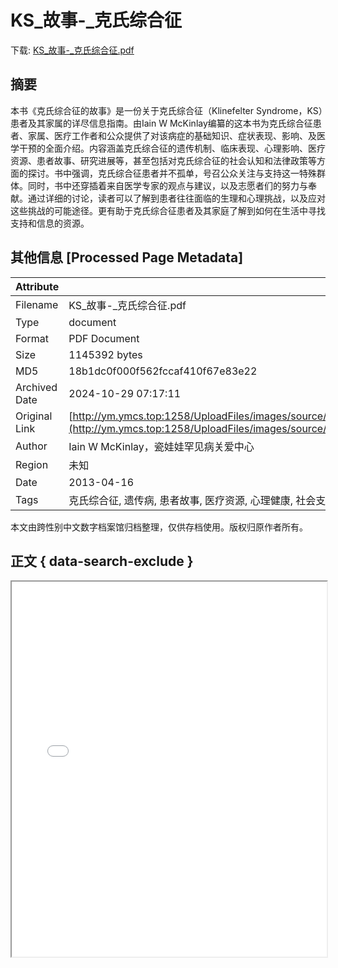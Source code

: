 # KS_故事-_克氏综合征

<!-- tcd_download_link -->
下载: [KS_故事-_克氏综合征.pdf](KS_故事-_克氏综合征.pdf)
<!-- tcd_download_link_end -->

## 摘要

<!-- tcd_abstract -->
本书《克氏综合征的故事》是一份关于克氏综合征（Klinefelter Syndrome，KS）患者及其家属的详尽信息指南。由Iain W McKinlay编纂的这本书为克氏综合征患者、家属、医疗工作者和公众提供了对该病症的基础知识、症状表现、影响、及医学干预的全面介绍。内容涵盖克氏综合征的遗传机制、临床表现、心理影响、医疗资源、患者故事、研究进展等，甚至包括对克氏综合征的社会认知和法律政策等方面的探讨。书中强调，克氏综合征患者并不孤单，号召公众关注与支持这一特殊群体。同时，书中还穿插着来自医学专家的观点与建议，以及志愿者们的努力与奉献。通过详细的讨论，读者可以了解到患者往往面临的生理和心理挑战，以及应对这些挑战的可能途径。更有助于克氏综合征患者及其家庭了解到如何在生活中寻找支持和信息的资源。

<!-- tcd_abstract_end -->

## 其他信息 [Processed Page Metadata]

| Attribute       | Value                                  |
|-----------------|----------------------------------------|
| Filename        | KS_故事-_克氏综合征.pdf                             |
| Type            | document                                 |
| Format          | PDF Document                               |
| Size            | 1145392 bytes                           |
| MD5             | 18b1dc0f000f562fccaf410f67e83e22                                  |
| Archived Date   | 2024-10-29 07:17:11                             |
| Original Link   | [http://ym.ymcs.top:1258/UploadFiles/images/source/20170607114429%E5%85%8B%E6%B0%8F%E7%BB%BC%E5%90%88%E5%BE%81%E4%BF%A1%E6%81%AF%E6%8C%87%E5%8D%97%E5%92%8C%E6%B7%B1%E5%85%A5%E7%A0%94%E7%A9%B6.pdf](http://ym.ymcs.top:1258/UploadFiles/images/source/20170607114429%E5%85%8B%E6%B0%8F%E7%BB%BC%E5%90%88%E5%BE%81%E4%BF%A1%E6%81%AF%E6%8C%87%E5%8D%97%E5%92%8C%E6%B7%B1%E5%85%A5%E7%A0%94%E7%A9%B6.pdf)                         |
| Author          | Iain W McKinlay，瓷娃娃罕见病关爱中心                               |
| Region          | 未知                               |
| Date            | 2013-04-16                                 |
| Tags            | 克氏综合征, 遗传病, 患者故事, 医疗资源, 心理健康, 社会支持, 男性健康, 性别研究                                 |

本文由跨性别中文数字档案馆归档整理，仅供存档使用。版权归原作者所有。


## 正文 { data-search-exclude }

<!-- tcd_main_text -->
<iframe src="../KS_故事-_克氏综合征.pdf" width="100%" height="600px">
    <p>无法显示PDF，请下载查看。</p>
</iframe>
<!-- tcd_main_text_end -->

